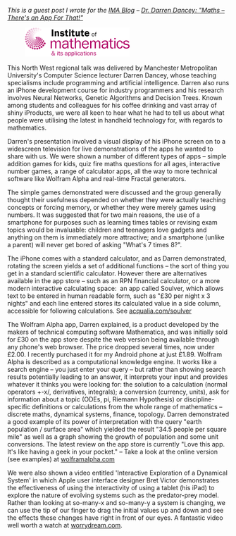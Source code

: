 *This is a guest post I wrote for the [IMA Blog](http://imamathsblogger.blogspot.co.uk/) – [Dr.
Darren Dancey: "Maths – There's an App For
That!"](http://imamathsblogger.blogspot.co.uk/2011/12/dr-darren-dancey-maths-theres-app-for.html)*

<figure class="wp-block-image">
<img src="images/ima_logo.gif" />
</figure>

This North West regional talk was delivered by Manchester Metropolitan University's Computer Science
lecturer Darren Dancey, whose teaching specialisms include programming and artificial intelligence.
Darren also runs an iPhone development course for industry programmers and his research involves
Neural Networks, Genetic Algorithms and Decision Trees. Known among students and colleagues for his
coffee drinking and vast array of shiny iProducts, we were all keen to hear what he had to tell us
about what people were utilising the latest in handheld technology for, with regards to mathematics.

Darren's presentation involved a visual display of his iPhone screen on to a widescreen television
for live demonstrations of the apps he wanted to share with us. We were shown a number of different
types of apps – simple addition games for kids, quiz fire maths questions for all ages, interactive
number games, a range of calculator apps, all the way to more technical software like Wolfram Alpha
and real-time Fractal generators.

The simple games demonstrated were discussed and the group generally thought their usefulness
depended on whether they were actually teaching concepts or forcing memory, or whether they were
merely games using numbers. It was suggested that for two main reasons, the use of a smartphone for
purposes such as learning times tables or revising exam topics would be invaluable: children and
teenagers love gadgets and anything on them is immediately more attractive; and a smartphone (unlike
a parent) will never get bored of asking "What's 7 times 8?".

The iPhone comes with a standard calculator, and as Darren demonstrated, rotating the screen yields
a set of additional functions – the sort of thing you get in a standard scientific calculator.
However there are alternatives available in the app store – such as an RPN financial calculator, or
a more modern interactive calculating space:  an app called Soulver, which allows text to be entered
in human readable form, such as "£30 per night x 3 nights" and each line entered stores its
calculated value in a side column, accessible for following calculations.
See [acqualia.com/soulver](http://acqualia.com/soulver)

The Wolfram Alpha app, Darren explained, is a product developed by the makers of technical computing
software Mathematica, and was initially sold for £30 on the app store despite the web version being
available through any phone's web browser. The price dropped several times, now under £2.00. I
recently purchased it for my Android phone at just £1.89. Wolfram Alpha is described as a
computational knowledge engine. It works like a search engine – you just enter your query – but
rather than showing search results potentially leading to an answer, it interprets your input and
provides whatever it thinks you were looking for: the solution to a calculation (normal operators
+-x/, derivatives, integrals); a conversion (currency, units), ask for information about a topic
(ODEs, pi, Riemann Hypothesis) or discipline-specific definitions or calculations from the whole
range of mathematics – discrete maths, dynamical systems, finance, topology. Darren demonstrated a
good example of its power of interpretation with the query "earth population / surface area" which
yielded the result "34.5 people per square mile" as well as a graph showing the growth of population
and some unit conversions. The latest review on the app store is currently "Love this app. It's like
having a geek in your pocket." – Take a look at the online version (see examples)
at [wolframalpha.com](http://wolframalpha.com/)

We were also shown a video entitled 'Interactive Exploration of a Dynamical System' in which Apple
user interface designer Bret Victor demonstrates the effectiveness of using the interactivity of
using a tablet (his iPad) to explore the nature of evolving systems such as the predator-prey model.
Rather than looking at so-many-x and so-many-y a system is changing, we can use the tip of our
finger to drag the initial values up and down and see the effects these changes have right in front
of our eyes. A fantastic video well worth a watch at [worrydream.com](http://worrydream.com/).
